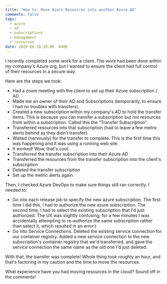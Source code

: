 ```yaml
---
title: "How to: Move Azure Resources into another Azure AD"
comments: false
tags:
  - azure
  - ad
  - subscriptions
  - management
  - resources
date: 2020-06-18 10:00 -0400
---
```

I recently completed some work for a client. The work had been done within my company's Azure org, but I wanted to ensure the client had full control of their resources in a secure way.

Here are the steps we took:

* Had a zoom meeting with the client to set up their Azure subscription / AD.
* Made me an owner of their AD and Subscriptions (temporarily, to ensure I had no troubles with transfers).
* Created a new subscription within my company's AD to hold the transfer items. This is because you can transfer a subscription but not resources from within a subscription. Called this the "Transfer Subscription".
* Transferred resources into that subscription (had to leave a few metric alerts behind as they didn't transfer).
* Waited (nervously) for the transfer to complete. This is the first time this was happening and it was using a running web site.
* It worked! Wow, that's cool.
* Transferred the transfer subscription into their Azure AD
* Transferred the resources from the transfer subscription into the client's subscription
* Deleted the transfer subscription
* Set up the metric alerts again.

Then, I checked Azure DevOps to make sure things still ran correctly. I needed to:

* Go into each release job to specify the new azure subscription. The first time I did this, I had to authorize the new azure subscription. The second time, I had to select the existing subscription that I'd just authorized. The UX was slightly confusing; for a few minutes I was accidentally attempting to re-authorize the same subscription rather than select it, which resulted in an error.)
* Go into Service Connections. Deleted the existing service connection for our container registry. Added a new service connection to the new subscription's container registry that we'd transferred, and gave the service connection the same name as the old one I'd just deleted.

With that, the transfer was complete! Whole thing took roughly an hour, and that's factoring in my caution and the time to move the resources.

What experience have you had moving resources in the cloud? Sound off in the comments!
